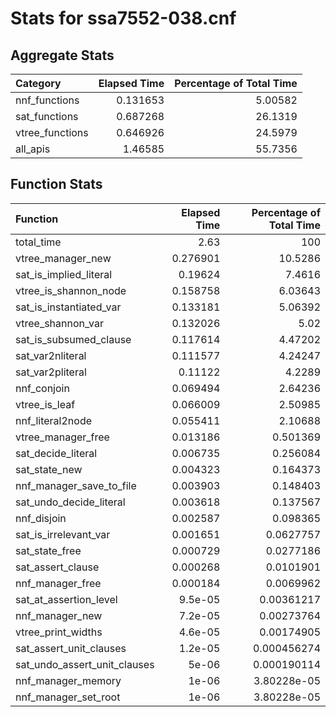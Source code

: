 # Stats for ssa7552-038.cnf

## Aggregate Stats

| Category        |   Elapsed Time |   Percentage of Total Time |
|:----------------|---------------:|---------------------------:|
| nnf_functions   |       0.131653 |                    5.00582 |
| sat_functions   |       0.687268 |                   26.1319  |
| vtree_functions |       0.646926 |                   24.5979  |
| all_apis        |       1.46585  |                   55.7356  |

## Function Stats

| Function                     |   Elapsed Time |   Percentage of Total Time |
|:-----------------------------|---------------:|---------------------------:|
| total_time                   |       2.63     |              100           |
| vtree_manager_new            |       0.276901 |               10.5286      |
| sat_is_implied_literal       |       0.19624  |                7.4616      |
| vtree_is_shannon_node        |       0.158758 |                6.03643     |
| sat_is_instantiated_var      |       0.133181 |                5.06392     |
| vtree_shannon_var            |       0.132026 |                5.02        |
| sat_is_subsumed_clause       |       0.117614 |                4.47202     |
| sat_var2nliteral             |       0.111577 |                4.24247     |
| sat_var2pliteral             |       0.11122  |                4.2289      |
| nnf_conjoin                  |       0.069494 |                2.64236     |
| vtree_is_leaf                |       0.066009 |                2.50985     |
| nnf_literal2node             |       0.055411 |                2.10688     |
| vtree_manager_free           |       0.013186 |                0.501369    |
| sat_decide_literal           |       0.006735 |                0.256084    |
| sat_state_new                |       0.004323 |                0.164373    |
| nnf_manager_save_to_file     |       0.003903 |                0.148403    |
| sat_undo_decide_literal      |       0.003618 |                0.137567    |
| nnf_disjoin                  |       0.002587 |                0.098365    |
| sat_is_irrelevant_var        |       0.001651 |                0.0627757   |
| sat_state_free               |       0.000729 |                0.0277186   |
| sat_assert_clause            |       0.000268 |                0.0101901   |
| nnf_manager_free             |       0.000184 |                0.0069962   |
| sat_at_assertion_level       |       9.5e-05  |                0.00361217  |
| nnf_manager_new              |       7.2e-05  |                0.00273764  |
| vtree_print_widths           |       4.6e-05  |                0.00174905  |
| sat_assert_unit_clauses      |       1.2e-05  |                0.000456274 |
| sat_undo_assert_unit_clauses |       5e-06    |                0.000190114 |
| nnf_manager_memory           |       1e-06    |                3.80228e-05 |
| nnf_manager_set_root         |       1e-06    |                3.80228e-05 |
